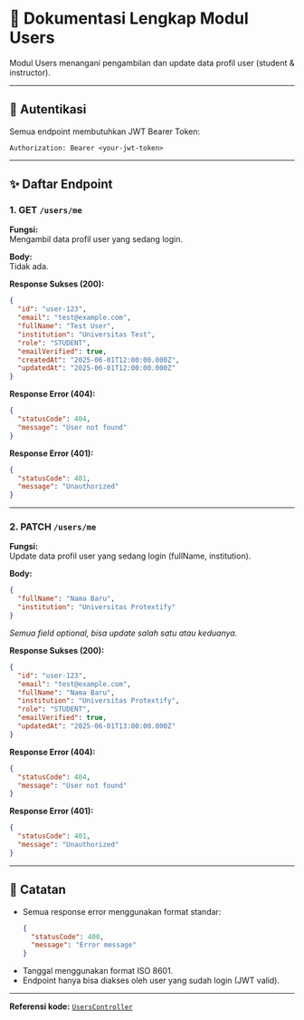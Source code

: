 # 👤 Dokumentasi Lengkap Modul Users

Modul Users menangani pengambilan dan update data profil user (student & instructor).

---

## 🔐 Autentikasi

Semua endpoint membutuhkan JWT Bearer Token:

```
Authorization: Bearer <your-jwt-token>
```

---

## ✨ Daftar Endpoint

### 1. GET `/users/me`

**Fungsi:**  
Mengambil data profil user yang sedang login.

**Body:**  
Tidak ada.

**Response Sukses (200):**

```json
{
  "id": "user-123",
  "email": "test@example.com",
  "fullName": "Test User",
  "institution": "Universitas Test",
  "role": "STUDENT",
  "emailVerified": true,
  "createdAt": "2025-06-01T12:00:00.000Z",
  "updatedAt": "2025-06-01T12:00:00.000Z"
}
```

**Response Error (404):**

```json
{
  "statusCode": 404,
  "message": "User not found"
}
```

**Response Error (401):**

```json
{
  "statusCode": 401,
  "message": "Unauthorized"
}
```

---

### 2. PATCH `/users/me`

**Fungsi:**  
Update data profil user yang sedang login (fullName, institution).

**Body:**

```json
{
  "fullName": "Nama Baru",
  "institution": "Universitas Protextify"
}
```

_Semua field optional, bisa update salah satu atau keduanya._

**Response Sukses (200):**

```json
{
  "id": "user-123",
  "email": "test@example.com",
  "fullName": "Nama Baru",
  "institution": "Universitas Protextify",
  "role": "STUDENT",
  "emailVerified": true,
  "updatedAt": "2025-06-01T13:00:00.000Z"
}
```

**Response Error (404):**

```json
{
  "statusCode": 404,
  "message": "User not found"
}
```

**Response Error (401):**

```json
{
  "statusCode": 401,
  "message": "Unauthorized"
}
```

---

## 📝 Catatan

- Semua response error menggunakan format standar:
  ```json
  {
    "statusCode": 400,
    "message": "Error message"
  }
  ```
- Tanggal menggunakan format ISO 8601.
- Endpoint hanya bisa diakses oleh user yang sudah login (JWT valid).

---

**Referensi kode:** [`UsersController`](src/users/users.controller.ts)
